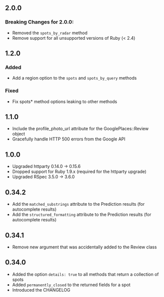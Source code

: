 ## 2.0.0
### Breaking Changes for 2.0.0:
- Removed the `spots_by_radar` method
- Remove support for all unsupported versions of Ruby (< 2.4)

## 1.2.0
### Added
- Add a region option to the `spots` and `spots_by_query` methods

### Fixed
- Fix spots* method options leaking to other methods

## 1.1.0

- Include the profile_photo_url attribute for the GooglePlaces::Review object
- Gracefully handle HTTP 500 errors from the Google API

## 1.0.0

- Upgraded httparty 0.14.0 -> 0.15.6
- Dropped support for Ruby 1.9.x (required for the httparty upgrade)
- Upgraded RSpec 3.5.0 -> 3.6.0

## 0.34.2

- Add the `matched_substrings` attribute to the Prediction results (for autocomplete results)
- Add the `structured_formatting` attribute to the Prediction results (for autocomplete results)

## 0.34.1

- Remove new argument that was accidentally added to the Review class

## 0.34.0

- Added the option `details: true` to all methods that return a collection of spots
- Added `permanently_closed` to the returned fields for a spot
- Introduced the CHANGELOG
